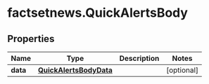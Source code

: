 # factsetnews.QuickAlertsBody

## Properties

Name | Type | Description | Notes
------------ | ------------- | ------------- | -------------
**data** | [**QuickAlertsBodyData**](QuickAlertsBodyData.md) |  | [optional] 



